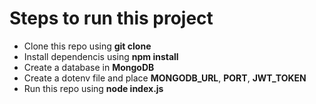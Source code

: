 # Steps to run this project
* Clone this repo using  **git clone**
* Install dependencis using **npm install**
* Create a database in **MongoDB**
* Create a dotenv file and place **MONGODB_URL**, **PORT**, **JWT_TOKEN**
* Run this repo using **node index.js**
